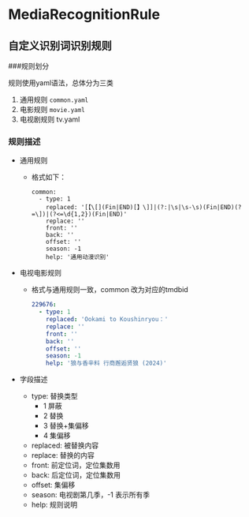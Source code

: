 # MediaRecognitionRule

## 自定义识别词识别规则

###规则划分

规则使用yaml语法，总体分为三类

1. 通用规则 `common.yaml`
2. 电影规则 `movie.yaml`
3. 电视剧规则 tv.yaml



### 规则描述

- 通用规则

  - 格式如下：

    ```
    common:
      - type: 1
        replaced: '[【\[](Fin|END)[】\]]|(?:|\s|\s-\s)(Fin|END)(?=\])|(?<=\d{1,2})(Fin|END)'
        replace: ''
        front: ''
        back: ''
        offset: ''
        season: -1
        help: '通用动漫识别'
    ```

    

- 电视电影规则

  - 格式与通用规则一致，common 改为对应的tmdbid

    ```yaml
    229676:
      - type: 1
        replaced: 'Ookami to Koushinryou：'
        replace: ''
        front: ''
        back: ''
        offset: ''
        season: -1
        help: '狼与香辛料 行商邂逅贤狼 (2024)'
    
    ```

- 字段描述

  - type: 替换类型
    - 1 屏蔽
    - 2 替换
    - 3 替换+集偏移
    - 4 集偏移
  - replaced: 被替换内容
  - replace: 替换的内容
  - front: 前定位词，定位集数用
  - back: 后定位词，定位集数用
  - offset: 集偏移
  - season: 电视剧第几季，-1 表示所有季
  - help: 规则说明
